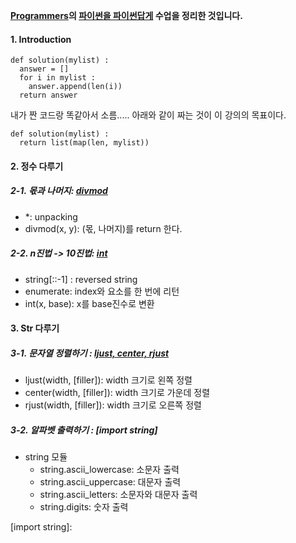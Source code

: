 **[Programmers]의 [파이썬을 파이썬답게] 수업을 정리한 것입니다.**

[Programmers]: https://programmers.co.kr/
[파이썬을 파이썬답게]: https://programmers.co.kr/learn/courses/4008


#### 1. Introduction
```
def solution(mylist) :
  answer = []
  for i in mylist :
    answer.append(len(i))
  return answer
```
내가 짠 코드랑 똑같아서 소름.....
아래와 같이 짜는 것이 이 강의의 목표이다. 

```
def solution(mylist) :
  return list(map(len, mylist))
```


#### 2. 정수 다루기
##### 2-1. 몫과 나머지: [divmod]
  * \*: unpacking
  * divmod(x, y): (몫, 나머지)를 return 한다. 
##### 2-2. n진법 -> 10진법: [int]
  * string\[::-1\] : reversed string
  * enumerate: index와 요소를 한 번에 리턴
  * int(x, base): x를 base진수로 변환

[divmod]: https://github.com/kim-ji-youn/tutorials/blob/main/Python/divmod.md
[int]: https://github.com/kim-ji-youn/tutorials/blob/main/Python/int.md

#### 3. Str 다루기
##### 3-1. 문자열 정렬하기 : [ljust, center, rjust]
* ljust(width, \[filler\]): width 크기로 왼쪽 정렬
* center(width, \[filler\]): width 크기로 가운데 정렬
* rjust(width, \[filler\]): width 크기로 오른쪽 정렬

##### 3-2. 알파벳 출력하기 : [import string]
* string 모듈
    * string.ascii_lowercase: 소문자 출력
    * string.ascii_uppercase: 대문자 출력
    * string.ascii_letters: 소문자와 대문자 출력
    * string.digits: 숫자 출력


[ljust, center, rjust]: https://github.com/kim-ji-youn/tutorials/blob/main/Python/rjust_center_ljust.md
[import string]: 

